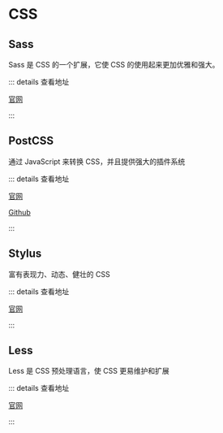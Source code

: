 # CSS

## Sass

Sass 是 CSS 的一个扩展，它使 CSS 的使用起来更加优雅和强大。

::: details 查看地址

[官网](https://sass-guidelin.es/zh/)

:::

## PostCSS

通过 JavaScript 来转换 CSS，并且提供强大的插件系统

::: details 查看地址

[官网](https://postcss.docschina.org/)

[Github](https://github.com/docschina/postcss/blob/cn/Translation.md)

:::

## Stylus

富有表现力、动态、健壮的 CSS

::: details 查看地址

[官网](https://www.zhangxinxu.com/jq/stylus/)

:::

## Less

Less 是 CSS 预处理语言，使 CSS 更易维护和扩展

::: details 查看地址

[官网](https://lesscss.org/)

:::
